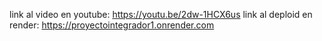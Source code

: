 link al video en youtube: https://youtu.be/2dw-1HCX6us
link al deploid en render: https://proyectointegrador1.onrender.com